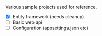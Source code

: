 Various sample projects used for reference.

- [x] Entity framework (needs cleanup)
- [ ] Basic web api
- [ ] Configuration (appsettings.json etc)
